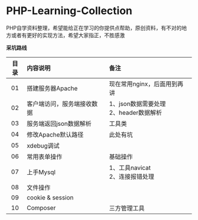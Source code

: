 # PHP-Learning-Collection
PHP自学资料整理，希望能给正在学习的你提供点帮助，原创资料，有不对的地方或者有更好的实现方法，希望大家指正，不胜感激

**采坑路线**

| 目录 | 内容说明  |  备注  |
| :----:  | :---- |:---- |
| 01  | 搭建服务器Apache | 现在常用nginx，后面用到再讲 |
| 02  | 客户端访问，服务端接收数据 | 1、json数据需要处理<br>2、header数据解析 |
| 03  | 服务端返回json数据解析 | 工具类 |
| 04  | 修改Apache默认路径 | 此处有坑 |
| 05  | xdebug调试 |  |
| 06  | 常用表单操作 | 基础操作 |
| 07  | 上手Mysql |  1、工具navicat<br> 2、连接报错处理 |
| 08  | 文件操作 |   |
| 09  | cookie & session |  |
| 10  | Composer | 三方管理工具  |
